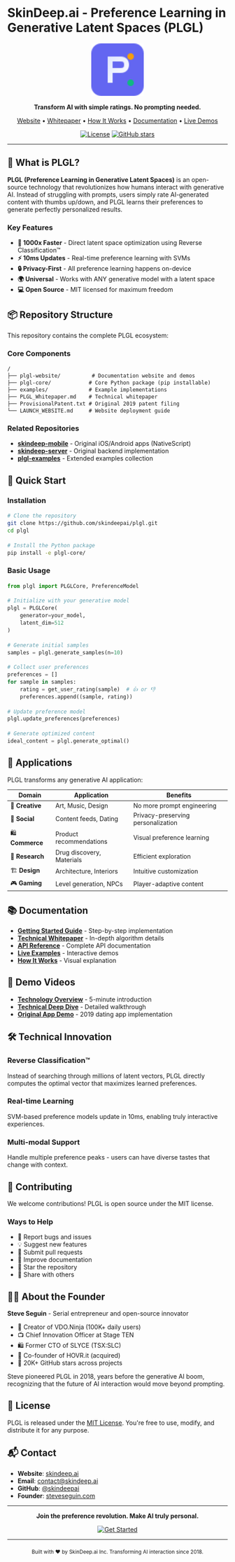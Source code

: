 # SkinDeep.ai - Preference Learning in Generative Latent Spaces (PLGL)

<p align="center">
  <img src="https://raw.githubusercontent.com/skindeepai/website/refs/heads/main/favicon-simple.svg" alt="PLGL Logo" width="120" height="120">
</p>

<p align="center">
  <strong>Transform AI with simple ratings. No prompting needed.</strong>
</p>

<p align="center">
  <a href="https://skindeep.ai">Website</a> •
  <a href="https://skindeep.ai/whitepaper.html">Whitepaper</a> •
  <a href="https://skindeep.ai/how-it-works.html">How It Works</a> •
  <a href="https://skindeep.ai/getting-started.html">Documentation</a> •
  <a href="https://skindeep.ai/examples/">Live Demos</a>
</p>

<p align="center">
  <a href="https://github.com/skindeepai/plgl/blob/main/LICENSE"><img src="https://img.shields.io/badge/license-MIT-blue.svg" alt="License"></a>
  <a href="https://github.com/skindeepai/plgl/stargazers"><img src="https://img.shields.io/github/stars/skindeepai/plgl?style=social" alt="GitHub stars"></a>
</p>

---

## 🎯 What is PLGL?

**PLGL (Preference Learning in Generative Latent Spaces)** is an open-source technology that revolutionizes how humans interact with generative AI. Instead of struggling with prompts, users simply rate AI-generated content with thumbs up/down, and PLGL learns their preferences to generate perfectly personalized results.

### Key Features

- **🚀 1000x Faster** - Direct latent space optimization using Reverse Classification™
- **⚡ 10ms Updates** - Real-time preference learning with SVMs
- **🔒 Privacy-First** - All preference learning happens on-device
- **🌍 Universal** - Works with ANY generative model with a latent space
- **💻 Open Source** - MIT licensed for maximum freedom

## 📦 Repository Structure

This repository contains the complete PLGL ecosystem:

### Core Components

```
/
├── plgl-website/          # Documentation website and demos
├── plgl-core/            # Core Python package (pip installable)
├── examples/             # Example implementations
├── PLGL_Whitepaper.md    # Technical whitepaper
├── ProvisionalPatent.txt # Original 2019 patent filing
└── LAUNCH_WEBSITE.md     # Website deployment guide
```

### Related Repositories

- **[skindeep-mobile](https://github.com/skindeepai/skindeep-mobile)** - Original iOS/Android apps (NativeScript)
- **[skindeep-server](https://github.com/skindeepai/skindeep-server)** - Original backend implementation
- **[plgl-examples](https://github.com/skindeepai/plgl-examples)** - Extended examples collection

## 🚀 Quick Start

### Installation

```bash
# Clone the repository
git clone https://github.com/skindeepai/plgl.git
cd plgl

# Install the Python package
pip install -e plgl-core/
```

### Basic Usage

```python
from plgl import PLGLCore, PreferenceModel

# Initialize with your generative model
plgl = PLGLCore(
    generator=your_model,
    latent_dim=512
)

# Generate initial samples
samples = plgl.generate_samples(n=10)

# Collect user preferences
preferences = []
for sample in samples:
    rating = get_user_rating(sample)  # 👍 or 👎
    preferences.append((sample, rating))

# Update preference model
plgl.update_preferences(preferences)

# Generate optimized content
ideal_content = plgl.generate_optimal()
```

## 🎯 Applications

PLGL transforms any generative AI application:

| Domain | Application | Benefits |
|--------|-------------|----------|
| 🎨 **Creative** | Art, Music, Design | No more prompt engineering |
| 📱 **Social** | Content feeds, Dating | Privacy-preserving personalization |
| 🛍️ **Commerce** | Product recommendations | Visual preference learning |
| 🧬 **Research** | Drug discovery, Materials | Efficient exploration |
| 🏗️ **Design** | Architecture, Interiors | Intuitive customization |
| 🎮 **Gaming** | Level generation, NPCs | Player-adaptive content |

## 📚 Documentation

- **[Getting Started Guide](https://skindeep.ai/getting-started.html)** - Step-by-step implementation
- **[Technical Whitepaper](PLGL_Whitepaper.md)** - In-depth algorithm details
- **[API Reference](https://skindeep.ai/api)** - Complete API documentation
- **[Live Examples](https://skindeep.ai/examples)** - Interactive demos
- **[How It Works](https://skindeep.ai/how-it-works.html)** - Visual explanation

## 🎥 Demo Videos

- **[Technology Overview](https://www.youtube.com/watch?v=M4oQLev_Sk8)** - 5-minute introduction
- **[Technical Deep Dive](https://www.youtube.com/watch?v=-6mAyFJ4_ME)** - Detailed walkthrough
- **[Original App Demo](https://youtube.com/skindeepai)** - 2019 dating app implementation

## 🛠️ Technical Innovation

### Reverse Classification™
Instead of searching through millions of latent vectors, PLGL directly computes the optimal vector that maximizes learned preferences.

### Real-time Learning
SVM-based preference models update in 10ms, enabling truly interactive experiences.

### Multi-modal Support
Handle multiple preference peaks - users can have diverse tastes that change with context.

## 🤝 Contributing

We welcome contributions! PLGL is open source under the MIT license.

### Ways to Help

- 🐛 Report bugs and issues
- 💡 Suggest new features
- 🔧 Submit pull requests
- 📖 Improve documentation
- 🌟 Star the repository
- 📢 Share with others

## 👨‍💻 About the Founder

**Steve Seguin** - Serial entrepreneur and open-source innovator

- 🎥 Creator of VDO.Ninja (100K+ daily users)
- 📺 Chief Innovation Officer at Stage TEN
- 🛍️ Former CTO of SLYCE (TSX:SLC)
- 🎯 Co-founder of HOVR.it (acquired)
- 🌟 20K+ GitHub stars across projects

Steve pioneered PLGL in 2018, years before the generative AI boom, recognizing that the future of AI interaction would move beyond prompting.

## 📄 License

PLGL is released under the [MIT License](LICENSE). You're free to use, modify, and distribute it for any purpose.

## 📬 Contact

- **Website**: [skindeep.ai](https://skindeep.ai)
- **Email**: contact@skindeep.ai
- **GitHub**: [@skindeepai](https://github.com/skindeepai)
- **Founder**: [steveseguin.com](https://steveseguin.com)

---

<p align="center">
  <strong>Join the preference revolution. Make AI truly personal.</strong>
</p>

<p align="center">
  <a href="https://github.com/skindeepai/plgl">
    <img src="https://img.shields.io/badge/Get%20Started-6366F1?style=for-the-badge&logo=github&logoColor=white" alt="Get Started">
  </a>
</p>

---

<p align="center">
  <sub>Built with ❤️ by SkinDeep.ai Inc. Transforming AI interaction since 2018.</sub>
</p>
